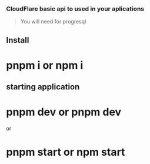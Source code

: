 ### CloudFlare basic api to used in your aplications
> You will need for progresql 

## Install

# pnpm i or npm i

## starting application 

# pnpm dev or pnpm dev

or 

# pnpm start or npm start



